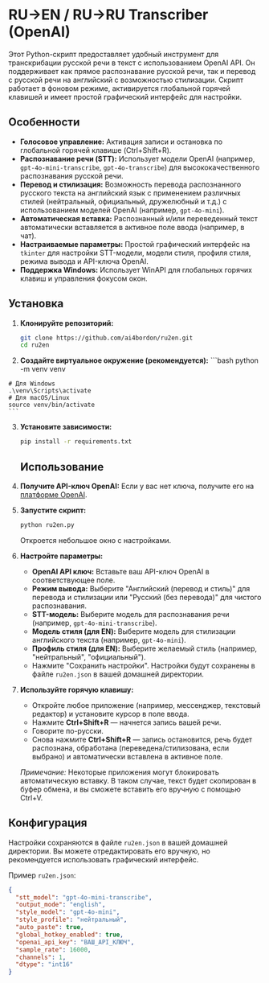 # RU→EN / RU→RU Transcriber (OpenAI)

Этот Python-скрипт предоставляет удобный инструмент для транскрибации русской речи в текст с использованием OpenAI API. Он поддерживает как прямое распознавание русской речи, так и перевод с русской речи на английский с возможностью стилизации. Скрипт работает в фоновом режиме, активируется глобальной горячей клавишей и имеет простой графический интерфейс для настройки.

## Особенности

*   **Голосовое управление:** Активация записи и остановка по глобальной горячей клавише (Ctrl+Shift+R).
*   **Распознавание речи (STT):** Использует модели OpenAI (например, `gpt-4o-mini-transcribe`, `gpt-4o-transcribe`) для высококачественного распознавания русской речи.
*   **Перевод и стилизация:** Возможность перевода распознанного русского текста на английский язык с применением различных стилей (нейтральный, официальный, дружелюбный и т.д.) с использованием моделей OpenAI (например, `gpt-4o-mini`).
*   **Автоматическая вставка:** Распознанный и/или переведенный текст автоматически вставляется в активное поле ввода (например, в чат).
*   **Настраиваемые параметры:** Простой графический интерфейс на `tkinter` для настройки STT-модели, модели стиля, профиля стиля, режима вывода и API-ключа OpenAI.
*   **Поддержка Windows:** Использует WinAPI для глобальных горячих клавиш и управления фокусом окон.

## Установка

1.  **Клонируйте репозиторий:**
    ```bash
    git clone https://github.com/ai4bordon/ru2en.git
    cd ru2en
    ```
   2.  **Создайте виртуальное окружение (рекомендуется):**
    ```bash
    python -m venv venv

    # Для Windows
    .\venv\Scripts\activate
    # Для macOS/Linux
    source venv/bin/activate
    ```

3.  **Установите зависимости:**
    ```bash
    pip install -r requirements.txt
    ```
    ## Использование

1.  **Получите API-ключ OpenAI:**
    Если у вас нет ключа, получите его на [платформе OpenAI](https://platform.openai.com/account/api-keys).

2.  **Запустите скрипт:**
    ```bash
    python ru2en.py
    ```
    Откроется небольшое окно с настройками.

3.  **Настройте параметры:**
    *   **OpenAI API ключ:** Вставьте ваш API-ключ OpenAI в соответствующее поле.
    *   **Режим вывода:** Выберите "Английский (перевод и стиль)" для перевода и стилизации или "Русский (без перевода)" для чистого распознавания.
    *   **STT-модель:** Выберите модель для распознавания речи (например, `gpt-4o-mini-transcribe`).
    *   **Модель стиля (для EN):** Выберите модель для стилизации английского текста (например, `gpt-4o-mini`).
    *   **Профиль стиля (для EN):** Выберите желаемый стиль (например, "нейтральный", "официальный").
    *   Нажмите "Сохранить настройки". Настройки будут сохранены в файле `ru2en.json` в вашей домашней директории.

4.  **Используйте горячую клавишу:**
    *   Откройте любое приложение (например, мессенджер, текстовый редактор) и установите курсор в поле ввода.
    *   Нажмите **Ctrl+Shift+R** — начнется запись вашей речи.
    *   Говорите по-русски.
    *   Снова нажмите **Ctrl+Shift+R** — запись остановится, речь будет распознана, обработана (переведена/стилизована, если выбрано) и автоматически вставлена в активное поле.

    *Примечание:* Некоторые приложения могут блокировать автоматическую вставку. В таком случае, текст будет скопирован в буфер обмена, и вы сможете вставить его вручную с помощью Ctrl+V.

## Конфигурация

Настройки сохраняются в файле `ru2en.json` в вашей домашней директории. Вы можете отредактировать его вручную, но рекомендуется использовать графический интерфейс.

Пример `ru2en.json`:
```json
{
  "stt_model": "gpt-4o-mini-transcribe",
  "output_mode": "english",
  "style_model": "gpt-4o-mini",
  "style_profile": "нейтральный",
  "auto_paste": true,
  "global_hotkey_enabled": true,
  "openai_api_key": "ВАШ_API_КЛЮЧ",
  "sample_rate": 16000,
  "channels": 1,
  "dtype": "int16"
}
```

